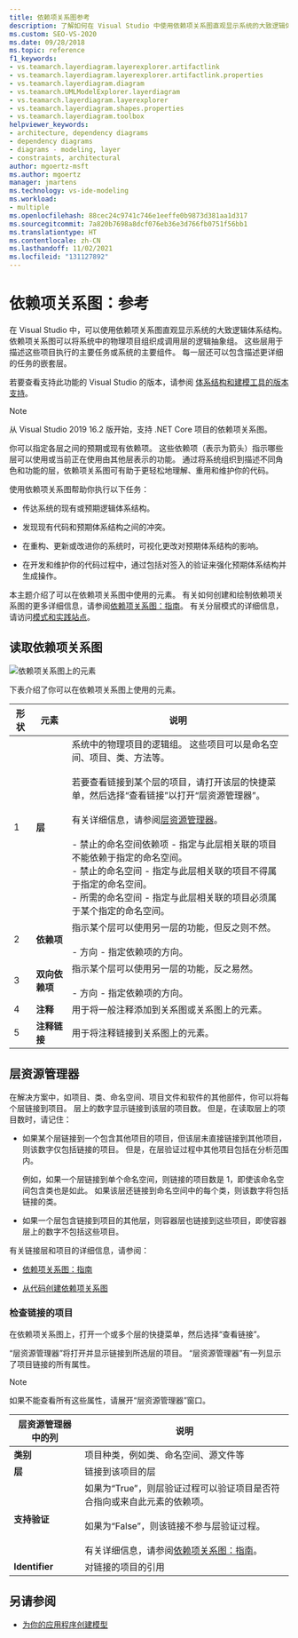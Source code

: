 ```yaml
---
title: 依赖项关系图参考
description: 了解如何在 Visual Studio 中使用依赖项关系图直观显示系统的大致逻辑体系结构。
ms.custom: SEO-VS-2020
ms.date: 09/28/2018
ms.topic: reference
f1_keywords:
- vs.teamarch.layerdiagram.layerexplorer.artifactlink
- vs.teamarch.layerdiagram.layerexplorer.artifactlink.properties
- vs.teamarch.layerdiagram.diagram
- vs.teamarch.UMLModelExplorer.layerdiagram
- vs.teamarch.layerdiagram.layerexplorer
- vs.teamarch.layerdiagram.shapes.properties
- vs.teamarch.layerdiagram.toolbox
helpviewer_keywords:
- architecture, dependency diagrams
- dependency diagrams
- diagrams - modeling, layer
- constraints, architectural
author: mgoertz-msft
ms.author: mgoertz
manager: jmartens
ms.technology: vs-ide-modeling
ms.workload:
- multiple
ms.openlocfilehash: 88cec24c9741c746e1eeffe0b9873d381aa1d317
ms.sourcegitcommit: 7a820b7698a8dcf076eb36e3d766fb0751f56bb1
ms.translationtype: HT
ms.contentlocale: zh-CN
ms.lasthandoff: 11/02/2021
ms.locfileid: "131127892"
---
```

# <a name="dependency-diagrams-reference"></a>依赖项关系图：参考

在 Visual Studio 中，可以使用依赖项关系图直观显示系统的大致逻辑体系结构。 依赖项关系图可以将系统中的物理项目组织成调用层的逻辑抽象组。 这些层用于描述这些项目执行的主要任务或系统的主要组件。 每一层还可以包含描述更详细的任务的嵌套层。

若要查看支持此功能的 Visual Studio 的版本，请参阅 [体系结构和建模工具的版本支持](../modeling/analyze-and-model-your-architecture.md#VersionSupport)。

> [!NOTE]
> 从 Visual Studio 2019 16.2 版开始，支持 .NET Core 项目的依赖项关系图。

你可以指定各层之间的预期或现有依赖项。 这些依赖项（表示为箭头）指示哪些层可以使用或当前正在使用由其他层表示的功能。 通过将系统组织到描述不同角色和功能的层，依赖项关系图可有助于更轻松地理解、重用和维护你的代码。

使用依赖项关系图帮助你执行以下任务：

- 传达系统的现有或预期逻辑体系结构。

- 发现现有代码和预期体系结构之间的冲突。

- 在重构、更新或改进你的系统时，可视化更改对预期体系结构的影响。

- 在开发和维护你的代码过程中，通过包括对签入的验证来强化预期体系结构并生成操作。

本主题介绍了可以在依赖项关系图中使用的元素。 有关如何创建和绘制依赖项关系图的更多详细信息，请参阅[依赖项关系图：指南](../modeling/layer-diagrams-guidelines.md)。 有关分层模式的详细信息，请访问[模式和实践站点](/archive/msdn-magazine/2009/may/patterns-and-practices-simplifying-patterns-and-practices)。

## <a name="reading-dependency-diagrams"></a>读取依赖项关系图

![依赖项关系图上的元素](../modeling/media/uml_layerrefreading.png)

下表介绍了你可以在依赖项关系图上使用的元素。

|**形状**|**元素**|**说明**|
|-|-|-|
|1|**层**|系统中的物理项目的逻辑组。 这些项目可以是命名空间、项目、类、方法等。<br /><br /> 若要查看链接到某个层的项目，请打开该层的快捷菜单，然后选择“查看链接”以打开“层资源管理器”。<br /><br /> 有关详细信息，请参阅[层资源管理器](#Explorer)。<br /><br /> -   禁止的命名空间依赖项 - 指定与此层相关联的项目不能依赖于指定的命名空间。<br />-   禁止的命名空间 - 指定与此层相关联的项目不得属于指定的命名空间。<br />-   所需的命名空间 - 指定与此层相关联的项目必须属于某个指定的命名空间。|
|2|**依赖项**|指示某个层可以使用另一层的功能，但反之则不然。<br /><br /> -   方向 - 指定依赖项的方向。|
|3|**双向依赖项**|指示某个层可以使用另一层的功能，反之易然。<br /><br /> -   方向 - 指定依赖项的方向。|
|4|**注释**|用于将一般注释添加到关系图或关系图上的元素。|
|5|**注释链接**|用于将注释链接到关系图上的元素。|

## <a name="layer-explorer"></a><a name="Explorer"></a> 层资源管理器

在解决方案中，如项目、类、命名空间、项目文件和软件的其他部件，你可以将每个层链接到项目。 层上的数字显示链接到该层的项目数。 但是，在读取层上的项目数时，请记住：

- 如果某个层链接到一个包含其他项目的项目，但该层未直接链接到其他项目，则该数字仅包括链接的项目。 但是，在层验证过程中其他项目包括在分析范围内。

     例如，如果一个层链接到单个命名空间，则链接的项目数是 1，即使该命名空间包含类也是如此。 如果该层还链接到命名空间中的每个类，则该数字将包括链接的类。

- 如果一个层包含链接到项目的其他层，则容器层也链接到这些项目，即使容器层上的数字不包括这些项目。

有关链接层和项目的详细信息，请参阅：

- [依赖项关系图：指南](../modeling/layer-diagrams-guidelines.md)

- [从代码创建依赖项关系图](../modeling/create-layer-diagrams-from-your-code.md)

### <a name="examine-the-linked-artifacts"></a>检查链接的项目

在依赖项关系图上，打开一个或多个层的快捷菜单，然后选择“查看链接”。

“层资源管理器”将打开并显示链接到所选层的项目。 “层资源管理器”有一列显示了项目链接的所有属性。

> [!NOTE]
> 如果不能查看所有这些属性，请展开“层资源管理器”窗口。

|**层资源管理器中的列**|**说明**|
|-|-|
|**类别**|项目种类，例如类、命名空间、源文件等|
|**层**|链接到该项目的层|
|**支持验证**|如果为“True”，则层验证过程可以验证项目是否符合指向或来自此元素的依赖项。<br /><br /> 如果为“False”，则该链接不参与层验证过程。<br /><br /> 有关详细信息，请参阅[依赖项关系图：指南](../modeling/layer-diagrams-guidelines.md)。|
|**Identifier**|对链接的项目的引用|

## <a name="see-also"></a>另请参阅

- [为你的应用程序创建模型](../modeling/create-models-for-your-app.md)
